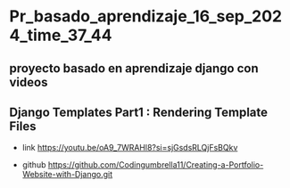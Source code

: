 # Pr_basado_aprendizaje_16_sep_2024_time_37_44
proyecto basado en aprendizaje django  con videos
-
## Django Templates Part1 : Rendering Template Files
- link https://youtu.be/oA9_7WRAHl8?si=sjGsdsRLQjFsBQkv

- github https://github.com/Codingumbrella11/Creating-a-Portfolio-Website-with-Django.git 
